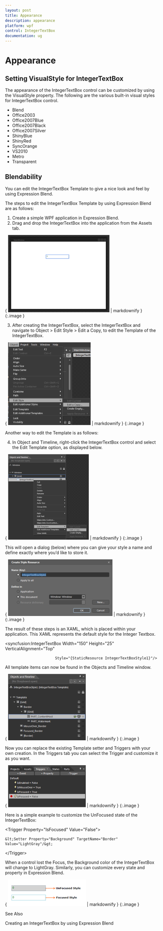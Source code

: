 ```yaml
---
layout: post
title: Appearance
description: appearance      
platform: wpf
control: IntegerTextBox 
documentation: ug
---
```


# Appearance      

## Setting VisualStyle for IntegerTextBox

The appearance of the IntegerTextBox control can be customized by using the VisualStyle property. The following are the various built-in visual styles for IntegerTextBox control.

* Blend
* Office2003
* Office2007Blue
* Office2007Black
* Office2007Silver
* ShinyBlue
* ShinyRed
* SyncOrange
* VS2010
* Metro
* Transparent
## Blendability


You can edit the IntegerTextBox Template to give a nice look and feel by using Expression Blend.

The steps to edit the IntegerTextBox Template by using Expression Blend are as follows:

1. Create a simple WPF application in Expression Blend.
2. Drag and drop the IntegerTextBox into the application from the Assets tab.



{ ![](Appearance_images/Appearance_img1.png) | markdownify }
{:.image }


3. After creating the IntegerTextBox, select the IntegerTextBox and navigate to Object > Edit Style > Edit a Copy, to edit the Template of the IntegerTextBox.

{ ![](Appearance_images/Appearance_img2.png) | markdownify }
{:.image }


Another way to edit the Template is as follows:

4. In Object and Timeline, right-click the IntegerTextBox control and select the Edit Template option, as displayed below. 

{ ![](Appearance_images/Appearance_img3.png) | markdownify }
{:.image }


This will open a dialog (below) where you can give your style a name and define exactly where you’d like to store it.

{ ![](Appearance_images/Appearance_img4.png) | markdownify }
{:.image }


The result of these steps is an XAML, which is placed within your application. This XAML represents the default style for the Integer Textbox.

<syncfusion:IntegerTextBox Width="150" Height="25" VerticalAlignment="Top" 

                           Style="{StaticResource IntegerTextBoxStyle1}"/>



All template items can now be found in the Objects and Timeline window.

{ ![](Appearance_images/Appearance_img5.png) | markdownify }
{:.image }


Now you can replace the existing Template setter and Triggers with your own creation. In the Triggers tab you can select the Trigger and customize it as you want.

{ ![](Appearance_images/Appearance_img6.png) | markdownify }
{:.image }


Here is a simple example to customize the UnFocused state of the IntegerTextBox: 

&lt;Trigger Property="IsFocused" Value="False"&gt;

    &lt;Setter Property="Background" TargetName="Border" Value="LightGray"/&gt;

&lt;/Trigger&gt;



When a control lost the Focus, the Background color of the IntegerTextBox will change to LightGray. Similarly, you can customize every state and property in Expression Blend.

{ ![](Appearance_images/Appearance_img7.png) | markdownify }
{:.image }


See Also

Creating an IntegerTextBox by using Expression Blend


